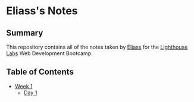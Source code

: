 # Eliass's Notes

## Summary

This repository contains all of the notes taken by [Eliass](https://github.com/Eliass-g) for the [Lighthouse Labs](https://www.lighthouselabs.ca/) Web Development Bootcamp.

## Table of Contents

* [Week 1](/Week_1)
  * [Day 1](/Week_1/Day_1)
